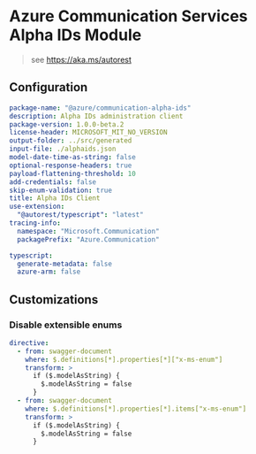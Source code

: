 # Azure Communication Services Alpha IDs Module

> see https://aka.ms/autorest

## Configuration

```yaml
package-name: "@azure/communication-alpha-ids"
description: Alpha IDs administration client
package-version: 1.0.0-beta.2
license-header: MICROSOFT_MIT_NO_VERSION
output-folder: ../src/generated
input-file: ./alphaids.json
model-date-time-as-string: false
optional-response-headers: true
payload-flattening-threshold: 10
add-credentials: false
skip-enum-validation: true
title: Alpha IDs Client
use-extension:
  "@autorest/typescript": "latest"
tracing-info:
  namespace: "Microsoft.Communication"
  packagePrefix: "Azure.Communication"

typescript:
  generate-metadata: false
  azure-arm: false
```

## Customizations

### Disable extensible enums

```yaml
directive:
  - from: swagger-document
    where: $.definitions[*].properties[*]["x-ms-enum"]
    transform: >
      if ($.modelAsString) {
        $.modelAsString = false
      }
  - from: swagger-document
    where: $.definitions[*].properties[*].items["x-ms-enum"]
    transform: >
      if ($.modelAsString) {
        $.modelAsString = false
      }    
```
